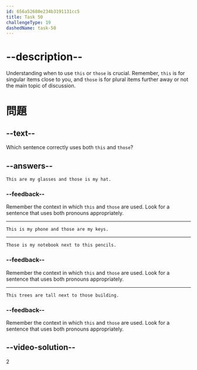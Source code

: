```yaml
---
id: 656a52680e234b3191131cc5
title: Task 50
challengeType: 19
dashedName: task-50
---
```


# --description--

Understanding when to use `this` or `those` is crucial. Remember, `this` is for singular items close to you, and `those` is for plural items further away or not the main topic of discussion.

# 問題

## --text--

Which sentence correctly uses both `this` and `those`?

## --answers--

`This are my glasses and those is my hat.`

### --feedback--

Remember the context in which `this` and `those` are used. Look for a sentence that uses both pronouns appropriately.

---

`This is my phone and those are my keys.`

---

`Those is my notebook next to this pencils.`

### --feedback--

Remember the context in which `this` and `those` are used. Look for a sentence that uses both pronouns appropriately.

---

`This trees are tall next to those building.`

### --feedback--

Remember the context in which `this` and `those` are used. Look for a sentence that uses both pronouns appropriately.

## --video-solution--

2
